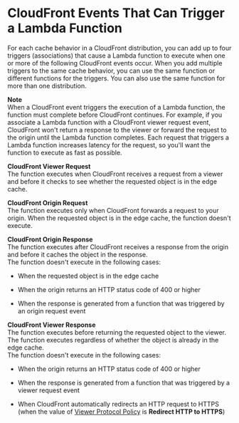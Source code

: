 # CloudFront Events That Can Trigger a Lambda Function<a name="lambda-cloudfront-trigger-events"></a>

For each cache behavior in a CloudFront distribution, you can add up to four triggers \(associations\) that cause a Lambda function to execute when one or more of the following CloudFront events occur\. When you add multiple triggers to the same cache behavior, you can use the same function or different functions for the triggers\. You can also use the same function for more than one distribution\.

**Note**  
When a CloudFront event triggers the execution of a Lambda function, the function must complete before CloudFront continues\. For example, if you associate a Lambda function with a CloudFront viewer request event, CloudFront won't return a response to the viewer or forward the request to the origin until the Lambda function completes\. Each request that triggers a Lambda function increases latency for the request, so you'll want the function to execute as fast as possible\.

**CloudFront Viewer Request**  
The function executes when CloudFront receives a request from a viewer and before it checks to see whether the requested object is in the edge cache\.

**CloudFront Origin Request**  
The function executes only when CloudFront forwards a request to your origin\. When the requested object is in the edge cache, the function doesn't execute\.

**CloudFront Origin Response**  
The function executes after CloudFront receives a response from the origin and before it caches the object in the response\.  
The function doesn't execute in the following cases:  

+ When the requested object is in the edge cache

+ When the origin returns an HTTP status code of 400 or higher

+ When the response is generated from a function that was triggered by an origin request event

**CloudFront Viewer Response**  
The function executes before returning the requested object to the viewer\. The function executes regardless of whether the object is already in the edge cache\.  
The function doesn't execute in the following cases:  

+ When the origin returns an HTTP status code of 400 or higher

+ When the response is generated from a function that was triggered by a viewer request event

+ When CloudFront automatically redirects an HTTP request to HTTPS \(when the value of [Viewer Protocol Policy](distribution-web-values-specify.md#DownloadDistValuesViewerProtocolPolicy) is **Redirect HTTP to HTTPS**\)